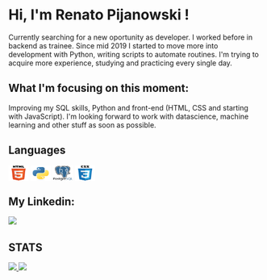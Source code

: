 <h1>Hi, I'm Renato Pijanowski !</h1>

Currently searching for a new oportunity as developer. I worked before in backend as trainee.
Since mid 2019 I started to move more into development with Python, writing scripts to automate routines. I'm trying to acquire more experience, studying and
practicing every single day.

<h2>What I'm focusing on this moment:</h2>

Improving my SQL skills, Python and front-end (HTML, CSS and starting with JavaScript). I'm looking forward to work with datascience, machine learning and other
stuff as soon as possible.

<h2>Languages</h2>
<div style="display: inline_block">
  <img align="center" alt="Renato_HTML" height="30" width="40"   src="https://raw.githubusercontent.com/devicons/devicon/1119b9f84c0290e0f0b38982099a2bd027a48bf1/icons/html5/html5-original-wordmark.svg">
  <img align="center" alt="Renato_PYTHON" height="30" width="40" src="https://raw.githubusercontent.com/devicons/devicon/1119b9f84c0290e0f0b38982099a2bd027a48bf1/icons/python/python-original.svg">
  <img align="center" alt="Renato_PSQL" height="30" width="40" src="https://raw.githubusercontent.com/devicons/devicon/1119b9f84c0290e0f0b38982099a2bd027a48bf1/icons/postgresql/postgresql-original-wordmark.svg">
  <img align="center" alt="Renato_PSQL" height="30" width="40" src="https://raw.githubusercontent.com/devicons/devicon/1119b9f84c0290e0f0b38982099a2bd027a48bf1/icons/css3/css3-original-wordmark.svg">
</div> 

<h2>My Linkedin:</h2>
<div>
  <a href="https://www.linkedin.com/in/renato-pijanowski-b2697b1b0/"><img src="https://img.shields.io/badge/LinkedIn-0077B5?style=for-the-badge&logo=linkedin&logoColor=white)](https://img.shields.io/badge/LinkedIn-0077B5?style=for-the-badge&logo=linkedin&logoColor=white"></a>
</div>

<h2>STATS</h2>
<div align="left">
  <a href="https://github.com/renato-pijanowski">
  <img heigh="180em" src="https://github-readme-stats.vercel.app/api?username=renato-pijanowski&show_icons=true&theme=dracula*include_all_commits=true&count_private=true">
  <img height="180em" src="https://github-readme-stats.vercel.app/api/top-langs/?username=renato-pijanowski&layout=compact&langs_count=7&theme=dracula">
</div>
